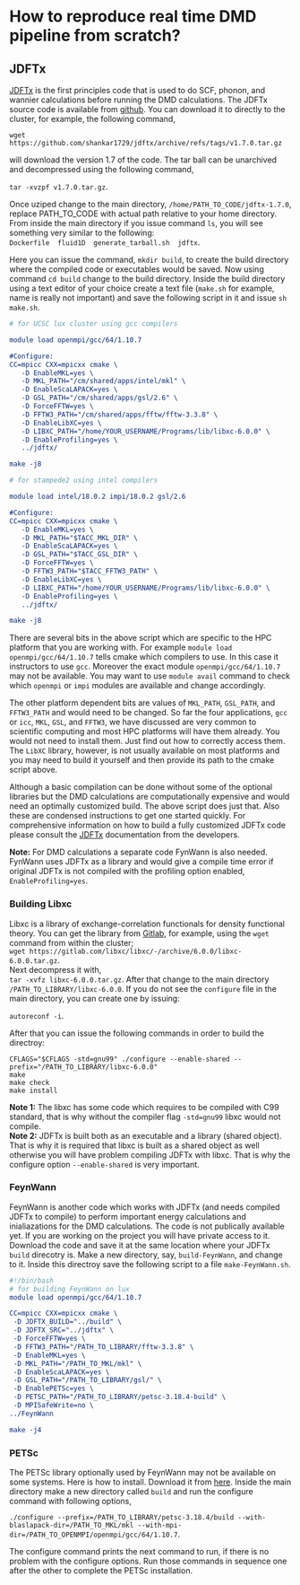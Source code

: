 # How to reproduce real time DMD pipeline from scratch?
## JDFTx
[JDFTx](https://jdftx.org) is the first principles code that is used to do SCF, phonon, and wannier calculations before running 
the DMD calculations. The JDFTx source code is available from [github](https://github.com/shankar1729/jdftx/tags). You can download 
it to directly to the cluster, for example, the following command,
   
```wget https://github.com/shankar1729/jdftx/archive/refs/tags/v1.7.0.tar.gz```
  
will download the version 1.7 of the code. The tar ball can be unarchived and decompressed using the following command, 

```tar -xvzpf v1.7.0.tar.gz```. 

Once uziped change to the main directory, ```/home/PATH_TO_CODE/jdftx-1.7.0```, replace PATH_TO_CODE with actual path relative to your home directory.
From inside the main directory if you issue command ```ls```, you will see something very similar to the following:   
```Dockerfile  fluid1D  generate_tarball.sh  jdftx```.   

Here you can issue the command, ```mkdir build```, to create the build directory 
where the compiled code or executables would be saved. Now using command ```cd build``` change to the build directory. Inside the build directory
using a text editor of your choice create a text file (```make.sh``` for example, name is really not important) and save the following script in it and issue ```sh make.sh```. 

```cmake
# for UCSC lux cluster using gcc compilers

module load openmpi/gcc/64/1.10.7

#Configure:
CC=mpicc CXX=mpicxx cmake \
   -D EnableMKL=yes \
   -D MKL_PATH="/cm/shared/apps/intel/mkl" \
   -D EnableScaLAPACK=yes \
   -D GSL_PATH="/cm/shared/apps/gsl/2.6" \
   -D ForceFFTW=yes \
   -D FFTW3_PATH="/cm/shared/apps/fftw/fftw-3.3.8" \
   -D EnableLibXC=yes \
   -D LIBXC_PATH="/home/YOUR_USERNAME/Programs/lib/libxc-6.0.0" \
   -D EnableProfiling=yes \
   ../jdftx/

make -j8
```

```cmake
# for stampede2 using intel compilers

module load intel/18.0.2 impi/18.0.2 gsl/2.6

#Configure:
CC=mpicc CXX=mpicxx cmake \
   -D EnableMKL=yes \
   -D MKL_PATH="$TACC_MKL_DIR" \
   -D EnableScaLAPACK=yes \
   -D GSL_PATH="$TACC_GSL_DIR" \
   -D ForceFFTW=yes \
   -D FFTW3_PATH="$TACC_FFTW3_PATH" \
   -D EnableLibXC=yes \
   -D LIBXC_PATH="/home/YOUR_USERNAME/Programs/lib/libxc-6.0.0" \
   -D EnableProfiling=yes \
   ../jdftx/

make -j8
```

There are several bits in the above script which are specific to the HPC platform that you are working with. For example
```module load openmpi/gcc/64/1.10.7``` tells cmake which compilers to use. In this case it instructors to use ```gcc```. Moreover the exact module 
```openmpi/gcc/64/1.10.7``` may not be available. You may want to use ```module avail``` command to check which ```openmpi``` or ```impi``` modules
are available and change accordingly. 

The other platform dependent bits are values of ```MKL_PATH```, ```GSL_PATH```, and ```FFTW3_PATH``` and would need to be changed.
So far the four applications, ```gcc``` or ```icc```, ```MKL```, ```GSL```, and ```FFTW3```, we have discussed are very common to scientific computing
and most HPC platforms will have them already. You would not need to install them. Just find out how to correctly access them. The ```LibXC``` library, 
however, is not usually available on most platforms and you may need to build it yourself and then provide its path to the cmake script above. 

Although a basic compilation can be done without some of the optional libraries but the DMD calculations are computationally expensive and would 
need an optimally customized build. The above script does just that. Also these are condensed instructions to get one started quickly. For comprehensive
information on how to build a fully customized JDFTx code please consult the [JDFTx](https://jdftx.org/Compiling.html) documentation from the developers.

**Note:** For DMD calculations a separate code FynWann is also needed. FynWann uses JDFTx as a library and would give a compile time error if original JDFTx is not
compiled with the profiling option enabled, ```EnableProfiling=yes```.

### Building Libxc
Libxc is a library of exchange-correlation functionals for density functional theory. You can get the library from [Gitlab](https://gitlab.com/libxc/libxc/-/releases), for example, using the ```wget``` command from within the cluster;   
```wget https://gitlab.com/libxc/libxc/-/archive/6.0.0/libxc-6.0.0.tar.gz```.   
Next decompress it with,    
```tar -xvfz libxc-6.0.0.tar.gz```.
After that change to the main directory ```/PATH_TO_LIBRARY/libxc-6.0.0```. If you do not see the ```configure``` file in the main directory, you can create one by issuing:   

```autoreconf -i```.

After that you can issue the following commands in order to build the directroy:

```
CFLAGS="$CFLAGS -std=gnu99" ./configure --enable-shared --prefix="/PATH_TO_LIBRARY/libxc-6.0.0"
make
make check
make install
```   
**Note 1:** The libxc has some code which requires to be compiled with C99 standard, that is why without the compiler flag ```-std=gnu99``` libxc would not compile.   
**Note 2:** JDFTx is built both as an executable and a library (shared object). That is why it is required that libxc is built as a shared object as well otherwise you will have problem compiling JDFTx with libxc. That is why the configure option ```--enable-shared``` is very important.  

### FeynWann

FeynWann is another code which works with JDFTx (and needs compiled JDFTx to compile) to perform important energy calculations and inialiazations for
the DMD calculations. The code is not publically available yet. If you are working on the project you will have private access to it. Download the code and save it at the same location where your JDFTx ```build``` direcotry is. Make a new directory, say, ```build-FeynWann```, and change to it. Inside this directroy save the following script to a file ```make-FeynWann.sh```. 

```cmake
#!/bin/bash
# for building FeynWann on lux
module load openmpi/gcc/64/1.10.7

CC=mpicc CXX=mpicxx cmake \
 -D JDFTX_BUILD="../build" \
 -D JDFTX_SRC="../jdftx" \
 -D ForceFFTW=yes \
 -D FFTW3_PATH="/PATH_TO_LIBRARY/fftw-3.3.8" \
 -D EnableMKL=yes \
 -D MKL_PATH="/PATH_TO_MKL/mkl" \
 -D EnableScaLAPACK=yes \
 -D GSL_PATH="/PATH_TO_LIBRARY/gsl/" \
 -D EnablePETSc=yes \
 -D PETSC_PATH="/PATH_TO_LIBRARY/petsc-3.18.4-build" \
 -D MPISafeWrite=no \
../FeynWann

make -j4
```
### PETSc 
The PETSc library optionally used by FeynWann may not be available on some systems. Here is how to install. Download it from [here](https://petsc.org/release/install/download/#recommended-obtain-release-version-with-git). Inside the main directory make a new directory called ```build``` and run the configure command with following options,

```./configure --prefix=/PATH_TO_LIBRARY/petsc-3.18.4/build --with-blaslapack-dir=/PATH_TO_MKL/mkl --with-mpi-dir=/PATH_TO_OPENMPI/openmpi/gcc/64/1.10.7```.

The configure command prints the next command to run, if there is no problem with the configure options. Run those commands in sequence one after the other to complete the PETSc installation. 



